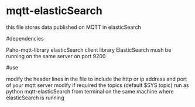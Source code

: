 # mqtt-elasticSearch

this file stores data published on MQTT in elasticSearch

#dependencies

Paho-mqtt-library
elasticSearch client library
ElasticSearch mush be running on the same server on port 9200

#use

modify the header lines in the file to include the http or ip address and port of your mqtt server
modify if required the topics (default $SYS topic)
run as python mqtt-elasticSearch from terminal on the same machine where elasticSearch is running

